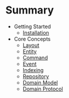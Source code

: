# Summary

* Getting Started
  * [Installation](getting_started/install.md)
* Core Concepts
  * [Layout](core_concepts/layout.md)
  * [Entity](core_concepts/entity.md)
  * [Command](core_concepts/command.md)
  * [Event](core_concepts/event.md)
  * [Indexing](core_concepts/indexing.md)
  * [Repository](core_concepts/repository.md)
  * [Domain Model](core_concepts/domain_model.md)
  * [Domain Protocol](core_concepts/domain_protocol.md)
